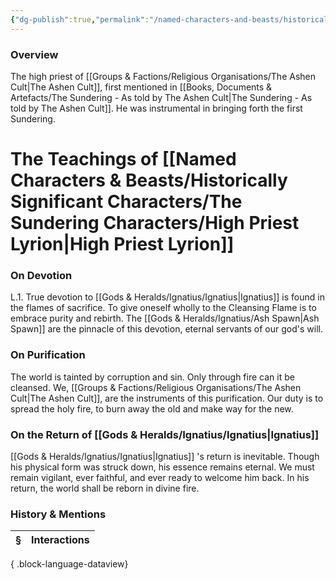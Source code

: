 ```yaml
---
{"dg-publish":true,"permalink":"/named-characters-and-beasts/historically-significant-characters/the-sundering-characters/high-priest-lyrion/","tags":["NPC"],"updated":"2025-06-10T19:04:24.675+01:00"}
---
```



### Overview
The high priest of [[Groups & Factions/Religious Organisations/The Ashen Cult\|The Ashen Cult]], first mentioned in [[Books, Documents & Artefacts/The Sundering - As told by The Ashen Cult\|The Sundering - As told by The Ashen Cult]]. He was instrumental in bringing forth the first Sundering.

# The Teachings of [[Named Characters & Beasts/Historically Significant  Characters/The Sundering Characters/High Priest Lyrion\|High Priest Lyrion]]

### On Devotion
L.1. True devotion to [[Gods & Heralds/Ignatius/Ignatius\|Ignatius]] is found in the flames of sacrifice. To give oneself wholly to the Cleansing Flame is to embrace purity and rebirth. The [[Gods & Heralds/Ignatius/Ash Spawn\|Ash Spawn]] are the pinnacle of this devotion, eternal servants of our god's will.

### On Purification
The world is tainted by corruption and sin. Only through fire can it be cleansed. We, [[Groups & Factions/Religious Organisations/The Ashen Cult\|The Ashen Cult]], are the instruments of this purification. Our duty is to spread the holy fire, to burn away the old and make way for the new.

### On the Return of [[Gods & Heralds/Ignatius/Ignatius\|Ignatius]]
[[Gods & Heralds/Ignatius/Ignatius\|Ignatius]] 's return is inevitable. Though his physical form was struck down, his essence remains eternal. We must remain vigilant, ever faithful, and ever ready to welcome him back. In his return, the world shall be reborn in divine fire.

### History & Mentions
| § | Interactions |
| - | ------------ |

{ .block-language-dataview}